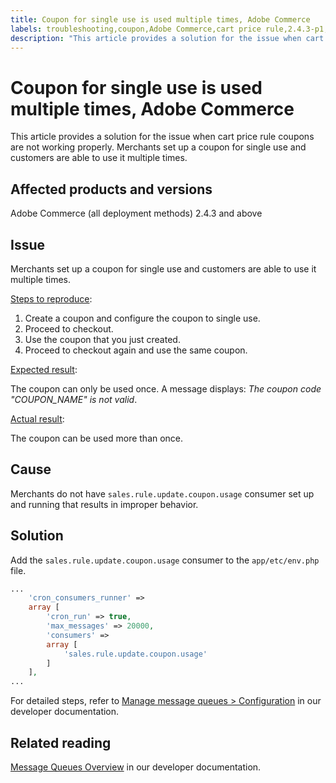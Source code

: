 ```yaml
---
title: Coupon for single use is used multiple times, Adobe Commerce
labels: troubleshooting,coupon,Adobe Commerce,cart price rule,2.4.3-p1,2.4.3-p2,2.4.3
description: "This article provides a solution for the issue when cart price rule coupons are not working properly. Merchants set up a coupon for single use and customers are able to use it multiple times."
---
```


# Coupon for single use is used multiple times, Adobe Commerce

This article provides a solution for the issue when cart price rule coupons are not working properly. Merchants set up a coupon for single use and customers are able to use it multiple times.


## Affected products and versions

Adobe Commerce (all deployment methods) 2.4.3 and above

## Issue

Merchants set up a coupon for single use and customers are able to use it multiple times.

<u>Steps to reproduce</u>:

1. Create a coupon and configure the coupon to single use.
1. Proceed to checkout.
1. Use the coupon that you just created.
1. Proceed to checkout again and use the same coupon.

<u>Expected result</u>:

The coupon can only be used once. A message displays: *The coupon code "COUPON_NAME" is not valid*.

<u>Actual result</u>:

The coupon can be used more than once.


## Cause

Merchants do not have `sales.rule.update.coupon.usage` consumer set up and running that results in improper behavior.

## Solution

Add the `sales.rule.update.coupon.usage` consumer to the `app/etc/env.php` file.

```php
...
    'cron_consumers_runner' =>
    array [
        'cron_run' => true,
        'max_messages' => 20000,
        'consumers' =>
        array [
            'sales.rule.update.coupon.usage'
        ]
    ],
...
```

For detailed steps, refer to [Manage message queues > Configuration](https://devdocs.magento.com/guides/v2.4/config-guide/mq/manage-message-queues.html#configuration) in our developer documentation.

## Related reading

[Message Queues Overview](https://devdocs.magento.com/guides/v2.4/config-guide/mq/rabbitmq-overview.html) in our developer documentation. 

